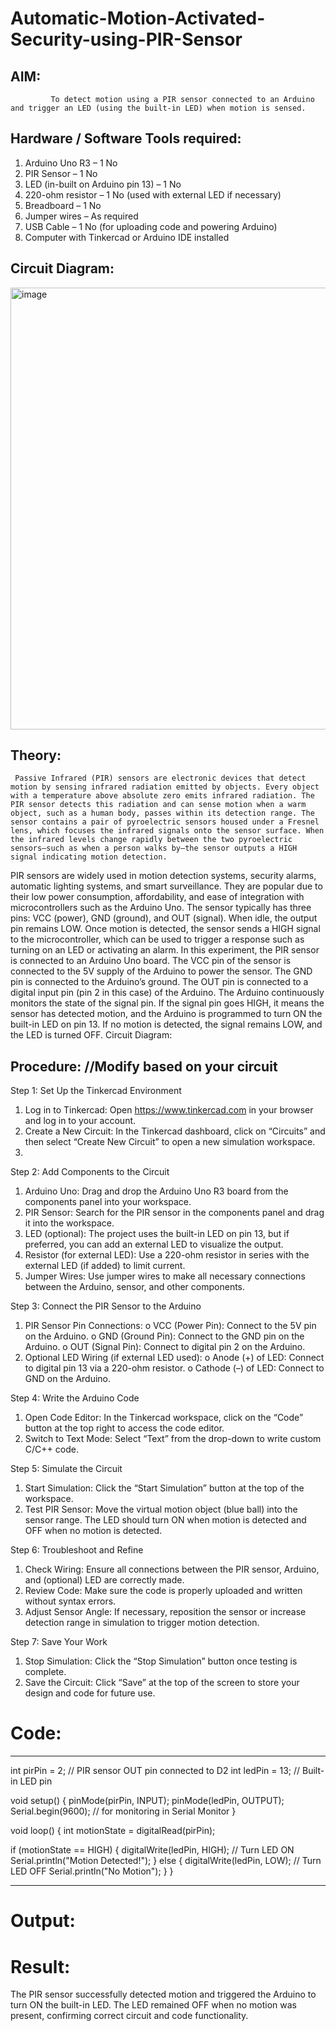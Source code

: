 # Automatic-Motion-Activated-Security-using-PIR-Sensor
## AIM:
             To detect motion using a PIR sensor connected to an Arduino and trigger an LED (using the built-in LED) when motion is sensed.
             
## Hardware / Software Tools required:
1.	 Arduino Uno R3 – 1 No
2.	PIR Sensor – 1 No
3.	LED (in-built on Arduino pin 13) – 1 No
4.	220-ohm resistor – 1 No (used with external LED if necessary)
5.	Breadboard – 1 No
6.	Jumper wires – As required
7.	USB Cable – 1 No (for uploading code and powering Arduino)
8.	Computer with Tinkercad or Arduino IDE installed
   
## Circuit Diagram:

<img width="1025" height="707" alt="image" src="https://github.com/user-attachments/assets/e90a031a-598a-4841-805d-3ce28148c4de" />

## Theory:

     Passive Infrared (PIR) sensors are electronic devices that detect motion by sensing infrared radiation emitted by objects. Every object with a temperature above absolute zero emits infrared radiation. The PIR sensor detects this radiation and can sense motion when a warm object, such as a human body, passes within its detection range. The sensor contains a pair of pyroelectric sensors housed under a Fresnel lens, which focuses the infrared signals onto the sensor surface. When the infrared levels change rapidly between the two pyroelectric sensors—such as when a person walks by—the sensor outputs a HIGH signal indicating motion detection.
PIR sensors are widely used in motion detection systems, security alarms, automatic lighting systems, and smart surveillance. They are popular due to their low power consumption, affordability, and ease of integration with microcontrollers such as the Arduino Uno. The sensor typically has three pins: VCC (power), GND (ground), and OUT (signal). When idle, the output pin remains LOW. Once motion is detected, the sensor sends a HIGH signal to the microcontroller, which can be used to trigger a response such as turning on an LED or activating an alarm.
In this experiment, the PIR sensor is connected to an Arduino Uno board. The VCC pin of the sensor is connected to the 5V supply of the Arduino to power the sensor. The GND pin is connected to the Arduino’s ground. The OUT pin is connected to a digital input pin (pin 2 in this case) of the Arduino. The Arduino continuously monitors the state of the signal pin. If the signal pin goes HIGH, it means the sensor has detected motion, and the Arduino is programmed to turn ON the built-in LED on pin 13. If no motion is detected, the signal remains LOW, and the LED is turned OFF.
Circuit Diagram:
 
## Procedure: //Modify based on your circuit

Step 1: Set Up the Tinkercad Environment
1.	Log in to Tinkercad: Open https://www.tinkercad.com in your browser and log in to your account.
2.	Create a New Circuit: In the Tinkercad dashboard, click on “Circuits” and then select “Create New Circuit” to open a new simulation workspace.
3.	
Step 2: Add Components to the Circuit
1.	Arduino Uno: Drag and drop the Arduino Uno R3 board from the components panel into your workspace.
2.	PIR Sensor: Search for the PIR sensor in the components panel and drag it into the workspace.
3.	LED (optional): The project uses the built-in LED on pin 13, but if preferred, you can add an external LED to visualize the output.
4.	Resistor (for external LED): Use a 220-ohm resistor in series with the external LED (if added) to limit current.
5.	Jumper Wires: Use jumper wires to make all necessary connections between the Arduino, sensor, and other components.

Step 3: Connect the PIR Sensor to the Arduino
1.	PIR Sensor Pin Connections:
o	VCC (Power Pin): Connect to the 5V pin on the Arduino.
o	GND (Ground Pin): Connect to the GND pin on the Arduino.
o	OUT (Signal Pin): Connect to digital pin 2 on the Arduino.
2.	Optional LED Wiring (if external LED used):
o	Anode (+) of LED: Connect to digital pin 13 via a 220-ohm resistor.
o	Cathode (–) of LED: Connect to GND on the Arduino.

Step 4: Write the Arduino Code
1.	Open Code Editor: In the Tinkercad workspace, click on the “Code” button at the top right to access the code editor.
2.	Switch to Text Mode: Select “Text” from the drop-down to write custom C/C++ code.
   
Step 5: Simulate the Circuit
1.	Start Simulation: Click the “Start Simulation” button at the top of the workspace.
2.	Test PIR Sensor: Move the virtual motion object (blue ball) into the sensor range. The LED should turn ON when motion is detected and OFF when no motion is detected.
   
Step 6: Troubleshoot and Refine
1.	Check Wiring: Ensure all connections between the PIR sensor, Arduino, and (optional) LED are correctly made.
2.	Review Code: Make sure the code is properly uploaded and written without syntax errors.
3.	Adjust Sensor Angle: If necessary, reposition the sensor or increase detection range in simulation to trigger motion detection.
   
Step 7: Save Your Work
1.	Stop Simulation: Click the “Stop Simulation” button once testing is complete.
2.	Save the Circuit: Click “Save” at the top of the screen to store your design and code for future use.


# Code:

---
int pirPin = 2;        // PIR sensor OUT pin connected to D2
int ledPin = 13;       // Built-in LED pin

void setup() {
  pinMode(pirPin, INPUT);
  pinMode(ledPin, OUTPUT);
  Serial.begin(9600);  // for monitoring in Serial Monitor
}

void loop() {
  int motionState = digitalRead(pirPin);

  if (motionState == HIGH) {
    digitalWrite(ledPin, HIGH);   // Turn LED ON
    Serial.println("Motion Detected!");
  } else {
    digitalWrite(ledPin, LOW);    // Turn LED OFF
    Serial.println("No Motion");
  }
}

---

# Output:




# Result:
The PIR sensor successfully detected motion and triggered the Arduino to turn ON the built-in LED. The LED remained OFF when no motion was present, confirming correct circuit and code functionality.


